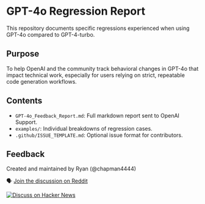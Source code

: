 # GPT-4o Regression Report

This repository documents specific regressions experienced when using GPT-4o compared to GPT-4-turbo.

## Purpose

To help OpenAI and the community track behavioral changes in GPT-4o that impact technical work, especially for users relying on strict, repeatable code generation workflows.

## Contents

- `GPT-4o_Feedback_Report.md`: Full markdown report sent to OpenAI Support.
- `examples/`: Individual breakdowns of regression cases.
- `.github/ISSUE_TEMPLATE.md`: Optional issue format for contributors.

## Feedback

Created and maintained by Ryan (@chapman4444)

🗣️ [Join the discussion on Reddit](https://www.reddit.com/r/OpenAI/comments/1kr5wls/gpt4o_breaks_strict_prompt_obedience_in_code/)

[![Discuss on Hacker News](https://img.shields.io/badge/discuss%20on-Hacker%20News-orange?logo=ycombinator)](https://news.ycombinator.com/threads?id=chapman4444)
